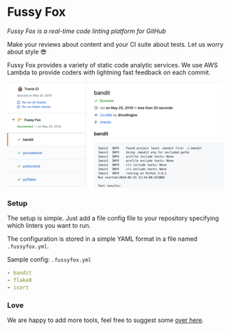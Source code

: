 # Fussy Fox

_Fussy Fox is a real-time code linting platform for GitHub_

Make your reviews about content and your CI suite about tests.
Let us worry about style 😎

Fussy Fox provides a variety of static code analytic services.
We use AWS Lambda to provide coders with lightning fast feedback on each commit.

![sample](sample.png)

### Setup

The setup is simple. Just add a file config file to your repository specifying
which linters you want to run.

The configuration is stored in a simple YAML format in a file named
`.fussyfox.yml`.

Sample config: `.fussyfox.yml`

```YAML
- bandit
- flake8
- isort
```

### Love

We are happy to add more tools, feel free to suggest some
[over here](https://github.com/FussyFox/fussyfox.github.io/issues).
